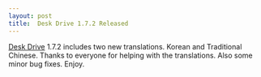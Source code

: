 ```yaml
---
layout: post
title:  Desk Drive 1.7.2 Released
---
```

[Desk Drive](/deskdrive) 1.7.2 includes two new translations. Korean and Traditional Chinese. Thanks to everyone for helping with the translations. Also some minor bug fixes. Enjoy.
